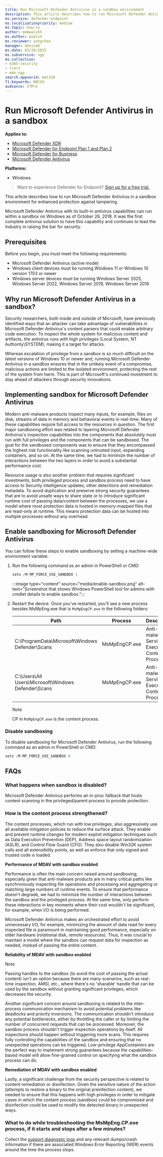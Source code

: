 ```yaml
---
title: Run Microsoft Defender Antivirus in a sandbox environment
description: This article describes how to run Microsoft Defender Antivirus in a sandbox to further strengthen against tampering.
ms.service: defender-endpoint
ms.localizationpriority: medium
ms.topic: how-to
author: emmwalshh
ms.author: ewalsh
ms.reviewer: yongrhee
manager: deniseb
ms.date: 03/26/2025
ms.subservice: ngp
ms.collection:
- m365-security
- tier2
- mde-ngp
search.appverid: met150
f1.keywords: NOCSH 
audience: ITPro
---
```


# Run Microsoft Defender Antivirus in a sandbox

**Applies to:**

- [Microsoft Defender XDR](/defender-xdr)
- [Microsoft Defender for Endpoint Plan 1 and Plan 2](microsoft-defender-endpoint.md)
- [Microsoft Defender for Business](https://www.microsoft.com/security/business/endpoint-security/microsoft-defender-business)
- [Microsoft Defender Antivirus](microsoft-defender-antivirus-windows.md)

**Platforms:**

- Windows

> Want to experience Defender for Endpoint? [Sign up for a free trial.](https://go.microsoft.com/fwlink/p/?linkid=2225630)


This article describes how to run Microsoft Defender Antivirus in a sandbox environment for enhanced protection against tampering. 

Microsoft Defender Antivirus with its built-in antivirus capabilities can run within a sandbox on Windows as of October 26, 2018. It was the first complete antivirus solution to have this capability and continues to lead the industry in raising the bar for security.

## Prerequisites

Before you begin, you must meet the following requirements:

- Microsoft Defender Antivirus (active mode)
- Windows client devices must be running Windows 11 or Windows 10 version 1703 or newer
- Windows server devices must be running Windows Server 2025, Windows Server 2022, Windows Server 2019, Windows Server 2016

## Why run Microsoft Defender Antivirus in a sandbox?

Security researchers, both inside and outside of Microsoft, have previously identified ways that an attacker can take advantage of vulnerabilities in Microsoft Defender Antivirus's content parsers that could enable arbitrary code execution. To inspect the whole system for malicious content and artifacts, the antivirus runs with high privileges (Local System, NT Authority\SYSTEM), making it a target for attacks.

Whereas escalation of privilege from a sandbox is so much difficult on the latest versions of Windows 10 or newer and, running Microsoft Defender Antivirus in a sandbox ensures that in the unlikely event of a compromise, malicious actions are limited to the isolated environment, protecting the rest of the system from harm. This is part of Microsoft's continued investment to stay ahead of attackers through security innovations.

## Implementing sandbox for Microsoft Defender Antivirus

Modern anti-malware products inspect many inputs, for example, files on disk, streams of data in memory and behavioral events in real-time. Many of these capabilities require full access to the resources in question. The first major sandboxing effort was related to layering Microsoft Defender Antivirus's inspection capabilities into the components that absolutely must run with full privileges and the components that can be sandboxed. The goal for the sandboxed components was to ensure that they encompassed the highest risk functionality like scanning untrusted input, expanding containers, and so on. At the same time, we had to minimize the number of interactions between the two layers in order to avoid a substantial performance cost. 

Resource usage is also another problem that requires significant investments, both privileged process and sandbox process need to have access to Security Intelligence updates, other detections and remediation metadata. To avoid duplication and preserve strong security guarantees that are to avoid unsafe ways to share state or to introduce significant runtime cost of passing data/content between the processes, we use a model where most protection data is hosted in memory-mapped files that are read-only at runtime. This means protection data can be hosted into multiple processes without any overhead.

## Enable sandboxing for Microsoft Defender Antivirus

You can follow these steps to enable sandboxing by setting a machine-wide environment variable:

1. Run the following command as an admin in PowerShell or CMD:

    ```powershell
    setx /M MP_FORCE_USE_SANDBOX 1  
    ```

    :::image type="content" source="media/enable-sandbox.png" alt-text="Screenshot that shows Windows PowerShell tool for admins with cmdlet details to enable sandbox.":::

2. Restart the device. Once you've restarted, you'll see a new process besides MsMpEng.exe that is `MsMpEngCP.exe` in the following folders:
   
    |Path|Process|Description|
    |---|---|---|
    |C:\ProgramData\Microsoft\Windows Defender\Scans |MsMpEngCP.exe | Anti-malware Service Executable Content Process |
    |C:\Users\All Users\Microsoft\Windows Defender\Scans  |MsMpEngCP.exe | Anti-malware Service Executable Content Process |

     >[!NOTE]
     > CP in `MsMpEngCP.exe` is the content process.

### Disable sandboxing

To disable sandboxing for Microsoft Defender Antivirus, run the following command as an admin in PowerShell or CMD:

```powershell
setx /M MP_FORCE_USE_SANDBOX 0
```

## FAQs

### What happens when sandbox is disabled? 

Microsoft Defender Antivirus performs an in-proc fallback that hosts content scanning in the privileged/parent process to provide protection. 

### How is the content process strengthened?

The content processes, which run with low privileges, also aggressively use all available mitigation policies to reduce the surface attack. They enable and prevent runtime changes for modern exploit mitigation techniques such as Data Execution Prevention (DEP), Address space layout randomization (ASLR), and Control Flow Guard (CFG). They also disable Win32K system calls and all extensibility points, as well as enforce that only signed and trusted code is loaded.

**Performance of MDAV with sandbox enabled**

Performance is often the main concern raised around sandboxing, especially given that anti-malware products are in many critical paths like synchronously inspecting file operations and processing and aggregating or matching large numbers of runtime events. To ensure that performance doesn't degrade, we had to minimize the number of interactions between the sandbox and the privileged process. At the same time, only perform these interactions in key moments where their cost wouldn't be significant, for example, when I/O is being performed.

Microsoft Defender Antivirus makes an orchestrated effort to avoid unnecessary I/O, for example, minimizing the amount of data read for every inspected file is paramount in maintaining good performance, especially on older hardware (rotational disk, remote resources). Thus, it was crucial to maintain a model where the sandbox can request data for inspection as needed, instead of passing the entire content.  

**Reliability of MDAV with sandbox enabled**

> [!NOTE]
> Passing handles to the sandbox (to avoid the cost of passing the actual content) isn't an option because there are many scenarios, such as real-time inspection, AMSI, etc., where there's no 'sharable' handle that can be used by the sandbox without granting significant privileges, which decreases the security.

Another significant concern around sandboxing is related to the inter-process communication mechanism to avoid potential problems like deadlocks and priority inversions. The communication shouldn't introduce any potential bottlenecks, either by throttling the caller or by limiting the number of concurrent requests that can be processed. Moreover, the sandbox process shouldn't trigger inspection operations by itself. All inspections should happen without triggering more scans. This requires fully controlling the capabilities of the sandbox and ensuring that no unexpected operations can be triggered. Low-privilege AppContainers are the perfect way to implement strong guarantees because the capabilities-based model will allow fine-grained control on specifying what the sandbox process can do. 

**Remediation of MDAV with sandbox enabled**

Lastly, a significant challenge from the security perspective is related to content remediation or disinfection. Given the sensitive nature of the action (attempts to restore a binary to the original preinfection content), we needed to ensure that this happens with high privileges in order to mitigate cases in which the content process (sandbox) could be compromised and disinfection could be used to modify the detected binary in unexpected ways.

### What to do while troubleshooting the MsMpEng.CP.exe process, if it starts and stops after a few minutes?

Collect the [support diagnostic logs](collect-diagnostic-data.md) and any relevant dumps/crash information if there are associated Windows Error Reporting (WER) events around the time the process stops.
